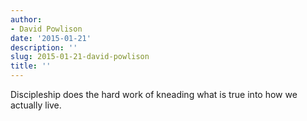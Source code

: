 ```yaml
---
author:
- David Powlison
date: '2015-01-21'
description: ''
slug: 2015-01-21-david-powlison
title: ''
---
```

Discipleship does the hard work of kneading what is true into how we actually live.



